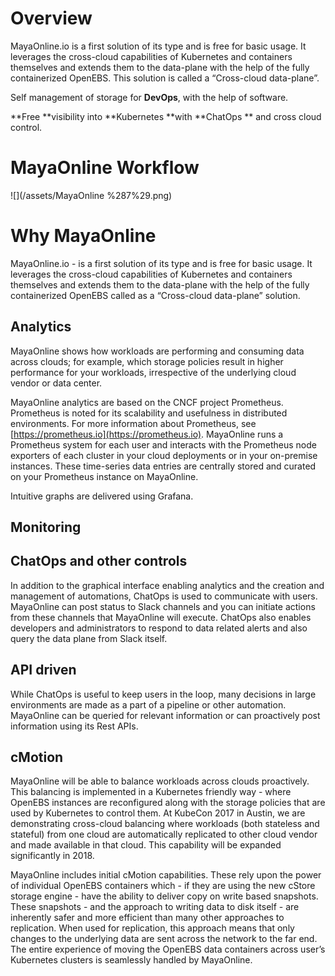 # Overview

MayaOnline.io is a first solution of its type  and is free for basic usage. It leverages the cross-cloud capabilities of Kubernetes and containers themselves and extends them to the data-plane with the help of the fully containerized OpenEBS. This solution is called a “Cross-cloud data-plane”.

Self management of storage for **DevOps**, with the help of software.

**Free **visibility into **Kubernetes **with **ChatOps ** and cross cloud control.

# MayaOnline Workflow

![](/assets/MayaOnline %287%29.png)

# Why MayaOnline

MayaOnline.io - is a first solution of its type and is free for basic usage. It leverages the cross-cloud capabilities of Kubernetes and containers themselves and extends them to the data-plane with the help of the fully containerized OpenEBS called as a “Cross-cloud data-plane” solution.

## **Analytics**

MayaOnline shows how workloads are performing and consuming data across clouds; for example, which storage policies result in higher performance for your workloads, irrespective of the underlying cloud vendor or data center.

MayaOnline analytics are based on the CNCF project Prometheus. Prometheus is noted for its scalability and usefulness in distributed environments. For more information about Prometheus, see [https://prometheus.io](https://prometheus.io). MayaOnline runs a Prometheus system for each user and interacts with the Prometheus node exporters of each cluster in your cloud deployments or in your on-premise instances. These time-series data entries are centrally stored and curated on your Prometheus instance on MayaOnline.

Intuitive graphs are delivered using Grafana.

## Monitoring

## **ChatOps and other controls**

In addition to the graphical interface enabling analytics and the creation and management of automations, ChatOps is used to communicate with users. MayaOnline can post status to Slack channels and you can initiate actions from these channels that MayaOnline will execute. ChatOps also enables developers and administrators to respond to data related alerts and also query the data plane from Slack itself.

## **API driven**

While ChatOps is useful to keep users in the loop, many decisions in large environments are made as a part of a pipeline or other automation. MayaOnline can be queried for relevant information or can proactively post information using its Rest APIs.

## **cMotion**

MayaOnline will be able to balance workloads across clouds proactively. This balancing is implemented in a Kubernetes friendly way - where OpenEBS instances are reconfigured along with the storage policies that are used by Kubernetes to control them. At KubeCon 2017 in Austin, we are demonstrating cross-cloud balancing where workloads \(both stateless and stateful\) from one cloud are automatically replicated to other cloud vendor and made available in that cloud. This capability will be expanded significantly in 2018.

MayaOnline includes initial cMotion capabilities. These rely upon the power of individual OpenEBS containers which - if they are using the new cStore storage engine - have the ability to deliver copy on write based snapshots. These snapshots - and the approach to writing data to disk itself - are inherently safer and more efficient than many other approaches to replication. When used for replication, this approach means that only changes to the underlying data are sent across the network to the far end. The entire experience of moving the OpenEBS data containers across user’s Kubernetes clusters is seamlessly handled by MayaOnline.

